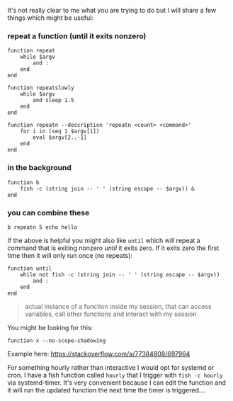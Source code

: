 It's not really clear to me what you are trying to do but I will share a few things which might be useful:

### repeat a function (until it exits nonzero)

    function repeat
        while $argv
            and :
        end
    end

    function repeatslowly
        while $argv
            and sleep 1.5
        end
    end

    function repeatn --description 'repeatn <count> <command>'
        for i in (seq 1 $argv[1])
            eval $argv[2..-1]
        end
    end

### in the background

    function b
        fish -c (string join -- ' ' (string escape -- $argv)) &
    end

### you can combine these

    b repeatn 5 echo hello

If the above is helpful you might also like `until` which will repeat a command that is exiting nonzero _until_ it exits zero. If it exits zero the first time then it will only run once (no repeats):

    function until
        while not fish -c (string join -- ' ' (string escape -- $argv))
            and :
        end
    end


> actual instance of a function inside my session, that can access variables, call other functions and interact with my session

You might be looking for this:

    function x --no-scope-shadowing

Example here: https://stackoverflow.com/a/77384808/697964


For something hourly rather than interactive I would opt for systemd or cron. I have a fish function called `hourly` that I trigger with `fish -c hourly` via systemd-timer. It's very convenient because I can edit the function and it will run the updated function the next time the timer is triggered....
